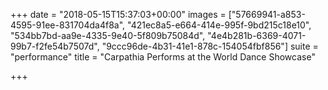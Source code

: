 +++
date = "2018-05-15T15:37:03+00:00"
images = ["57669941-a853-4595-91ee-831704da4f8a", "421ec8a5-e664-414e-995f-9bd215c18e10", "534bb7bd-aa9e-4335-9e40-5f809b75084d", "4e4b281b-6369-4071-99b7-f2fe54b7507d", "9ccc96de-4b31-41e1-878c-154054fbf856"]
suite = "performance"
title = "Carpathia Performs at the World Dance Showcase"

+++
